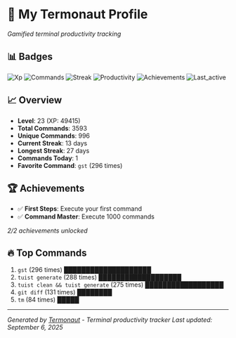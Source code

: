 # 🚀 My Termonaut Profile

*Gamified terminal productivity tracking*

## 📊 Badges

![Xp](https://img.shields.io/badge/XP-Level+23+%2849415%2F57600%29-blue?style=flat-square&logo=terminal&logoColor=white) ![Commands](https://img.shields.io/badge/Commands-3593-blue?style=flat-square&logo=terminal&logoColor=white) ![Streak](https://img.shields.io/badge/Streak-13+days-blue?style=flat-square&logo=terminal&logoColor=white) ![Productivity](https://img.shields.io/badge/Productivity-80.0%25-green?style=flat-square&logo=terminal&logoColor=white) ![Achievements](https://img.shields.io/badge/Achievements-5%2F10-blue?style=flat-square&logo=terminal&logoColor=white) ![Last_active](https://img.shields.io/badge/Last+Active-47m+ago-brightgreen?style=flat-square&logo=terminal&logoColor=white) 

## 📈 Overview

- **Level**: 23 (XP: 49415)
- **Total Commands**: 3593
- **Unique Commands**: 996
- **Current Streak**: 13 days
- **Longest Streak**: 27 days
- **Commands Today**: 1
- **Favorite Command**: `gst` (296 times)

## 🏆 Achievements

- ✅ **First Steps**: Execute your first command
- ✅ **Command Master**: Execute 1000 commands

*2/2 achievements unlocked*

## 🔥 Top Commands

1. `gst` (296 times) ████████████████████
2. `tuist generate` (288 times) ███████████████████
3. `tuist clean && tuist generate` (275 times) ██████████████████
4. `git diff` (131 times) ████████
5. `tm` (84 times) █████

---

*Generated by [Termonaut](https://github.com/oiahoon/termonaut) - Terminal productivity tracker*
*Last updated: September 6, 2025*

